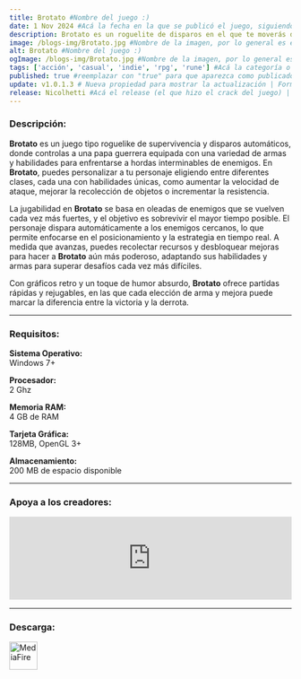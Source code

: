 ```yaml
---
title: Brotato #Nombre del juego :)
date: 1 Nov 2024 #Acá la fecha en la que se publicó el juego, siguiendo este formato: Dia "30", Mes "Oct", Año "2024" = como debe quedar: 30 Oct 2024
description: Brotato es un roguelite de disparos en el que te moverás de arriba abajo del escenario. Encarna a una patata con 6 armas simultáneas para hacer frente a los alienígenas. Elige entre una variedad de características y objetos para crear combinaciones únicas y sobrevivir hasta que acudan los refuerzos. #Acá una mini descripción del juego
image: /blogs-img/Brotato.jpg #Nombre de la imagen, por lo general es exactamente el mismo nombre que el juego excluyendo lo ":" (Dos puntos)
alt: Brotato #Nombre del juego :)
ogImage: /blogs-img/Brotato.jpg #Nombre de la imagen, por lo general es exactamente el mismo nombre que el juego excluyendo lo ":" (Dos puntos)
tags: ['acción', 'casual', 'indie', 'rpg', 'rune'] #Acá la categoría o categorías del juego, si es más de una se coloca en este formato: ['categoría1', 'categoría2']
published: true #reemplazar con "true" para que aparezca como publicado
update: v1.0.1.3 # Nueva propiedad para mostrar la actualización | Formato: v1.0.0
release: Nicolhetti #Acá el release (el que hizo el crack del juego) | Formato: Nicolhetti
---
```


<!--En VSCode seleccionando una palabra, por ejemplo: "Brotato" y apretando Ctrl+F2 se seleccionan todas las palabras iguales-->

### Descripción:
**Brotato** es un juego tipo roguelike de supervivencia y disparos automáticos, donde controlas a una papa guerrera equipada con una variedad de armas y habilidades para enfrentarse a hordas interminables de enemigos. En **Brotato**, puedes personalizar a tu personaje eligiendo entre diferentes clases, cada una con habilidades únicas, como aumentar la velocidad de ataque, mejorar la recolección de objetos o incrementar la resistencia.

La jugabilidad en **Brotato** se basa en oleadas de enemigos que se vuelven cada vez más fuertes, y el objetivo es sobrevivir el mayor tiempo posible. El personaje dispara automáticamente a los enemigos cercanos, lo que permite enfocarse en el posicionamiento y la estrategia en tiempo real. A medida que avanzas, puedes recolectar recursos y desbloquear mejoras para hacer a **Brotato** aún más poderoso, adaptando sus habilidades y armas para superar desafíos cada vez más difíciles. 

Con gráficos retro y un toque de humor absurdo, **Brotato** ofrece partidas rápidas y rejugables, en las que cada elección de arma y mejora puede marcar la diferencia entre la victoria y la derrota.

<!--Prompt para Chat-GPT: Hazme una descripción para el juego "Brotato" y cada que menciones "Brotato" ponlo en negrita -->

---

### Requisitos:
**Sistema Operativo:**  
Windows 7+

**Procesador:**  
2 Ghz

**Memoria RAM:**  
4 GB de RAM

**Tarjeta Gráfica:**  
128MB, OpenGL 3+

**Almacenamiento:**  
200 MB de espacio disponible

<!--Si falta o sobra un requisito se quita o se agrega manteniendo el mismo formato-->

---

### Apoya a los creadores:
<iframe src="https://store.steampowered.com/widget/1942280/" frameborder="0" style="background-color: transparent; width: 100% !important; aspect-ratio: 646 / 190;"></iframe>

<!--Reemplazar los numeros (AppID) del juego (en este caso 1942280) por el numero (AppID) correspondiente con el juego a publicar-->
<!--El AppID se encuentra en la URL del Juego en Steam-->

---

### Descarga:

[<img src="https://gist.github.com/cxmeel/0dbc95191f239b631c3874f4ccf114e2/raw/download.svg" alt="MediaFire" height="50" />](https://www.mediafire.com/file/r1xb97j17hpg280/Brotato.zip/file)

<!-- # se debe reemplazar por el link de descarga-->

<!--MediaFire se debe reemplazar por el servicio donde está subido el juego-->